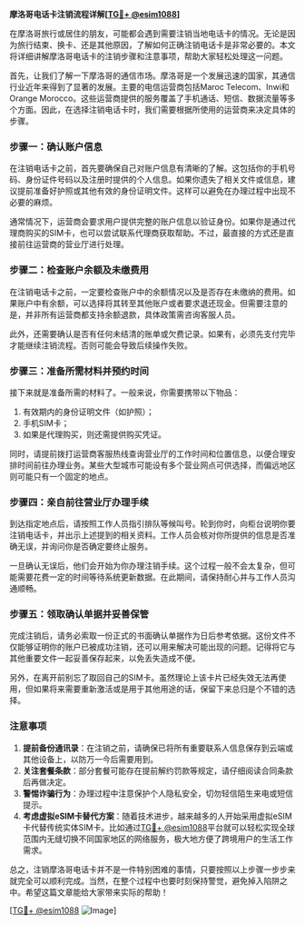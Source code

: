**摩洛哥电话卡注销流程详解[[TG💪+ @esim1088](https://t.me/s/esim1088)]**

在摩洛哥旅行或居住的朋友，可能都会遇到需要注销当地电话卡的情况。无论是因为旅行结束、换卡、还是其他原因，了解如何正确注销电话卡是非常必要的。本文将详细讲解摩洛哥电话卡的注销步骤和注意事项，帮助大家轻松处理这一问题。

首先，让我们了解一下摩洛哥的通信市场。摩洛哥是一个发展迅速的国家，其通信行业近年来得到了显著的发展。主要的电信运营商包括Maroc Telecom、Inwi和Orange Morocco。这些运营商提供的服务覆盖了手机通话、短信、数据流量等多个方面。因此，在选择注销电话卡时，我们需要根据所使用的运营商来决定具体的步骤。

### 步骤一：确认账户信息

在注销电话卡之前，首先要确保自己对账户信息有清晰的了解。这包括你的手机号码、身份证件号码以及注册时提供的个人信息。如果你遗失了相关文件或信息，建议提前准备好护照或其他有效的身份证明文件。这样可以避免在办理过程中出现不必要的麻烦。

通常情况下，运营商会要求用户提供完整的账户信息以验证身份。如果你是通过代理商购买的SIM卡，也可以尝试联系代理商获取帮助。不过，最直接的方式还是直接前往运营商的营业厅进行处理。

### 步骤二：检查账户余额及未缴费用

在注销电话卡之前，一定要检查账户中的余额情况以及是否存在未缴纳的费用。如果账户中有余额，可以选择将其转至其他账户或者要求退还现金。但需要注意的是，并非所有运营商都支持余额退款，具体政策需咨询客服人员。

此外，还需要确认是否有任何未结清的账单或欠费记录。如果有，必须先支付完毕才能继续注销流程。否则可能会导致后续操作失败。

### 步骤三：准备所需材料并预约时间

接下来就是准备所需的材料了。一般来说，你需要携带以下物品：

1. 有效期内的身份证明文件（如护照）；
2. 手机SIM卡；
3. 如果是代理购买，则还需提供购买凭证。

同时，请提前拨打运营商客服热线查询营业厅的工作时间和位置信息，以便合理安排时间前往办理业务。某些大型城市可能设有多个营业网点可供选择，而偏远地区则可能只有一个固定的地点。

### 步骤四：亲自前往营业厅办理手续

到达指定地点后，请按照工作人员指引排队等候叫号。轮到你时，向柜台说明你要注销电话卡，并出示上述提到的相关资料。工作人员会核对你所提供的信息是否准确无误，并询问你是否确定要终止服务。

一旦确认无误后，他们会开始为你办理注销手续。这个过程一般不会太复杂，但可能需要花费一定的时间等待系统更新数据。在此期间，请保持耐心并与工作人员沟通顺畅。

### 步骤五：领取确认单据并妥善保管

完成注销后，请务必索取一份正式的书面确认单据作为日后参考依据。这份文件不仅能够证明你的账户已被成功注销，还可以用来解决可能出现的问题。记得将它与其他重要文件一起妥善保存起来，以免丢失造成不便。

另外，在离开前别忘了取回自己的SIM卡。虽然理论上该卡片已经失效无法再使用，但如果将来需要重新激活或是用于其他用途的话，保留下来总归是个不错的选择。

### 注意事项

1. **提前备份通讯录**：在注销之前，请确保已将所有重要联系人信息保存到云端或其他设备上，以防万一今后需要用到。
2. **关注套餐条款**：部分套餐可能存在提前解约罚款等规定，请仔细阅读合同条款后再做决定。
3. **警惕诈骗行为**：办理过程中注意保护个人隐私安全，切勿轻信陌生来电或短信提示。
4. **考虑虚拟eSIM卡替代方案**：随着技术进步，越来越多的人开始采用虚拟eSIM卡代替传统实体SIM卡。比如通过[TG💪+ @esim1088](https://t.me/s/esim1088)平台就可以轻松实现全球范围内无缝切换不同国家地区的网络服务，极大地方便了跨境用户的生活工作需求。

总之，注销摩洛哥电话卡并不是一件特别困难的事情，只要按照以上步骤一步步来就完全可以顺利完成。当然，在整个过程中也要时刻保持警觉，避免掉入陷阱之中。希望这篇文章能给大家带来实际的帮助！

[[TG💪+ @esim1088](https://t.me/s/esim1088) ![Image](https://i.postimg.cc/4NQfJmqS/Snipaste-2025-05-13-00-14-12.png)]